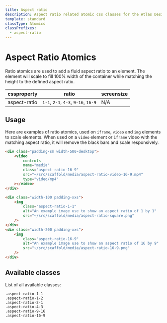 ```yaml
---
title: Aspect ratio
description: Aspect ratio related atomic css classes for the Atlas Design System
template: standard
classType: Atomics
classPrefixes:
  - aspect-ratio
---
```


# Aspect Ratio Atomics

Ratio atomics are used to add a fluid aspect ratio to an element. The element will scale to fill 100% width of the container while matching the height to the defined aspect ratio.

| cssproperty  | ratio                               | screensize |
| ------------ | ----------------------------------- | ---------- |
| aspect-ratio | `1-1`, `2-1`, `4-3`, `9-16`, `16-9` | N/A        |

## Usage

Here are examples of ratio atomics, used on `iframe`, `video` and `img` elements to scale elements. When used on a `video` element or `iframe` video with the matching aspect ratio, it will remove the black bars and scale responsively.

```html
<div class="padding-sm width-500-desktop">
	<video
		controls
		name="media"
		class="aspect-ratio-16-9"
		src="~/src/scaffold/media/aspect-ratio-video-16-9.mp4"
		type="video/mp4"
	></video>
</div>
```

```html
<div class="width-100 padding-xxs">
	<img
		class="aspect-ratio-1-1"
		alt="An example image use to show an aspect ratio of 1 by 1"
		src="~/src/scaffold/media/aspect-ratio-square.png"
	/>
</div>
<div class="width-200 padding-xxs">
	<img
		class="aspect-ratio-16-9"
		alt="An example image use to show an aspect ratio of 16 by 9"
		src="~/src/scaffold/media/aspect-ratio-16-9.png"
	/>
</div>
```

## Available classes

List of all available classes:

```atomics-filter
.aspect-ratio-1-1
.aspect-ratio-1-2
.aspect-ratio-2-1
.aspect-ratio-4-3
.aspect-ratio-9-16
.aspect-ratio-16-9
```
